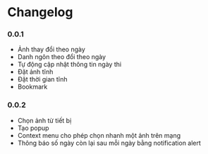 # Changelog
### 0.0.1
- Ảnh thay đổi theo ngày
- Danh ngôn theo đổi theo ngày
- Tự động cập nhật thông tin ngày thi
- Đặt ảnh tĩnh
- Đặt thời gian tĩnh
- Bookmark
### 0.0.2
- Chọn ảnh từ tiết bị
- Tạo popup
- Context menu cho phép chọn nhanh một ảnh trên mạng
- Thông báo số ngày còn lại sau mỗi ngày bằng notification alert
